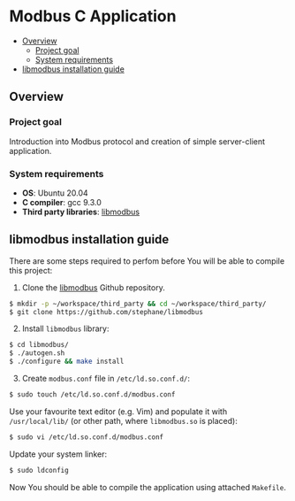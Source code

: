 # Modbus C Application

- [Overview](#overview)
    - [Project goal](#project-goal)
    - [System requirements](#system-requirements)
- [libmodbus installation guide](#libmodbus-installation-guide)



## Overview

### Project goal

Introduction into Modbus protocol and creation of simple server-client
application.


### System requirements

* **OS**: Ubuntu 20.04
* **C compiler**: gcc 9.3.0
* **Third party libraries**: [libmodbus](https://github.com/stephane/libmodbus)



## libmodbus installation guide

There are some steps required to perfom before You will be able to compile this
project:

1. Clone the [libmodbus](https://github.com/stephane/libmodbus) Github
    repository.

```sh
$ mkdir -p ~/workspace/third_party && cd ~/workspace/third_party/
$ git clone https://github.com/stephane/libmodbus
```

2. Install `libmodbus` library:

```sh
$ cd libmodbus/
$ ./autogen.sh
$ ./configure && make install
```

3. Create `modbus.conf` file in `/etc/ld.so.conf.d/`:

```sh
$ sudo touch /etc/ld.so.conf.d/modbus.conf
```

Use your favourite text editor (e.g. Vim) and populate it with 
`/usr/local/lib/` (or other path, where `libmodbus.so` is placed):

```sh
$ sudo vi /etc/ld.so.conf.d/modbus.conf
```

Update your system linker:

```sh
$ sudo ldconfig
```

Now You should be able to compile the application using attached `Makefile`.

